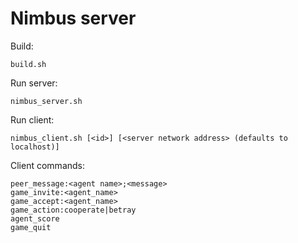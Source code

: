 Nimbus server
======================
Build:
```
build.sh
```

Run server:
``` 
nimbus_server.sh
```

Run client:
``` 
nimbus_client.sh [<id>] [<server network address> (defaults to localhost)]
```

Client commands:

```
peer_message:<agent name>;<message>
game_invite:<agent_name>
game_accept:<agent_name>
game_action:cooperate|betray
agent_score
game_quit
```



